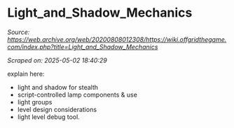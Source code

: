 # Light_and_Shadow_Mechanics

*Source: https://web.archive.org/web/20200808012308/https://wiki.offgridthegame.com/index.php?title=Light_and_Shadow_Mechanics*

*Scraped on: 2025-05-02 18:40:29*

explain here:
* light and shadow for stealth
* script-controlled lamp components & use
* light groups
* level design considerations
* light level debug tool.